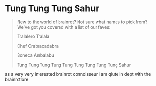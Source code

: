 # Tung Tung Tung Sahur

> New to the world of brainrot? Not sure what names to pick from? We've got you covered with a list of our faves:
> 
> Tralalero Tralala
> 
> Chef Crabracadabra
> 
> Boneca Ambalabu
> 
> Tung Tung Tung Tung Tung Tung Tung Tung Tung Sahur

as a very very interested brainrot connoisseur i am qiute in dept with the brainrotlore
